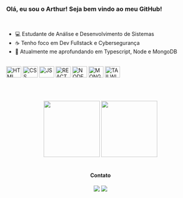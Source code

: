 

<section class="presentation" width="50%">

  <h3>Olá, eu sou o Arthur! Seja bem vindo ao meu GitHub!</h3>

  <div class="infos">
  <br>
      <ul>
          <li>💻 Estudante de Análise e Desenvolvimento de Sistemas</li>
          <li>☕ Tenho foco em Dev Fullstack e Cybersegurança</li>
          <li>📖 Atualmente me aprofundando em Typescript, Node e MongoDB</li>
      </ul>
  </div>
  <br>

  <div class="tech-icons">
     <img align="center" alt="HTML" height="30" width="40" src="https://icongr.am/devicon/html5-original.svg?size=128&color=currentColor">
     <img align="center" alt="CSS" height="30" width="40" src="https://icongr.am/devicon/css3-original.svg?size=128&color=currentColor">
     <img align="center" alt="JS" height="30" width="40" src="https://icongr.am/devicon/javascript-original.svg?size=128&color=currentColor">
     <img align="center" alt="REACT" height="30" width="40" src="https://icongr.am/devicon/react-original.svg?size=128&color=currentColor">
     <img align="center" alt="NODE" height="30" width="40" src="https://icongr.am/devicon/nodejs-original.svg?size=128&color=currentColor">
     <img align="center" alt="MONGO" height="30" width="40" src="https://icongr.am/devicon/mongodb-original.svg?size=128&color=currentColor">
     <img align="center" alt="TAILWIND" height="30" width="40" src="https://icongr.am/simple/tailwindcss.svg?size=128&color=0fcfff&colored=false">
  </div>

  <br><br>
  
  <div id="git-stats" align="center">
      <img height="150em" src="https://github-readme-stats.vercel.app/api?username=artmds&show_icons=true&theme=midnight-purple&include_all_commits=true&count_private=true"/>
      <img height="150em" src="https://github-readme-stats.vercel.app/api/top-langs/?username=artmds&layout=compact&langs_count=7&theme=midnight-purple"/>
  </div>

  <br>
</section>
  
  <div id="social-media" align="center"> 
    <h4>Contato</h4>
    <a href="mailto:arthur.mdsousa@gmail.com@gmail.com"><img src="https://img.shields.io/badge/-Gmail-%23333?style=for-the-badge&logo=gmail&logoColor=white" target="_blank"></a>
    <a href="https://www.linkedin.com/in/arthur-sousa-514478206/" target="_blank"><img src="https://img.shields.io/badge/-LinkedIn-%230077B5?style=for-the-badge&logo=linkedin&logoColor=white" target="_blank"></a> 
  </div>
  
  

